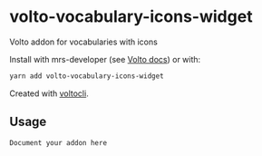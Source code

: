 # volto-vocabulary-icons-widget

Volto addon for vocabularies with icons
  
Install with mrs-developer (see [Volto docs](https://docs.voltocms.com/customizing/add-ons/)) or with:

```bash
yarn add volto-vocabulary-icons-widget
```

Created with [voltocli](https://github.com/nzambello/voltocli).

## Usage

`Document your addon here`
